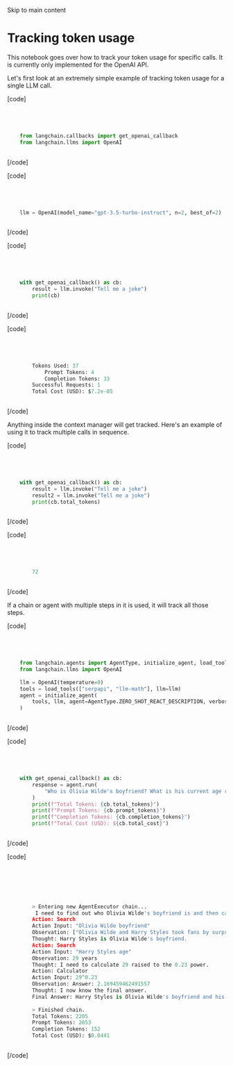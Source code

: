 

Skip to main content

# Tracking token usage

This notebook goes over how to track your token usage for specific calls. It is currently only implemented for the OpenAI API.

Let's first look at an extremely simple example of tracking token usage for a single LLM call.

[code]
```python




    from langchain.callbacks import get_openai_callback  
    from langchain.llms import OpenAI  
    


```
[/code]


[code]
```python




    llm = OpenAI(model_name="gpt-3.5-turbo-instruct", n=2, best_of=2)  
    


```
[/code]


[code]
```python




    with get_openai_callback() as cb:  
        result = llm.invoke("Tell me a joke")  
        print(cb)  
    


```
[/code]


[code]
```python




        Tokens Used: 37  
            Prompt Tokens: 4  
            Completion Tokens: 33  
        Successful Requests: 1  
        Total Cost (USD): $7.2e-05  
    


```
[/code]


Anything inside the context manager will get tracked. Here's an example of using it to track multiple calls in sequence.

[code]
```python




    with get_openai_callback() as cb:  
        result = llm.invoke("Tell me a joke")  
        result2 = llm.invoke("Tell me a joke")  
        print(cb.total_tokens)  
    


```
[/code]


[code]
```python




        72  
    


```
[/code]


If a chain or agent with multiple steps in it is used, it will track all those steps.

[code]
```python




    from langchain.agents import AgentType, initialize_agent, load_tools  
    from langchain.llms import OpenAI  
      
    llm = OpenAI(temperature=0)  
    tools = load_tools(["serpapi", "llm-math"], llm=llm)  
    agent = initialize_agent(  
        tools, llm, agent=AgentType.ZERO_SHOT_REACT_DESCRIPTION, verbose=True  
    )  
    


```
[/code]


[code]
```python




    with get_openai_callback() as cb:  
        response = agent.run(  
            "Who is Olivia Wilde's boyfriend? What is his current age raised to the 0.23 power?"  
        )  
        print(f"Total Tokens: {cb.total_tokens}")  
        print(f"Prompt Tokens: {cb.prompt_tokens}")  
        print(f"Completion Tokens: {cb.completion_tokens}")  
        print(f"Total Cost (USD): ${cb.total_cost}")  
    


```
[/code]


[code]
```python




          
          
        > Entering new AgentExecutor chain...  
         I need to find out who Olivia Wilde's boyfriend is and then calculate his age raised to the 0.23 power.  
        Action: Search  
        Action Input: "Olivia Wilde boyfriend"  
        Observation: ["Olivia Wilde and Harry Styles took fans by surprise with their whirlwind romance, which began when they met on the set of Don't Worry Darling.", 'Olivia Wilde started dating Harry Styles after ending her years-long engagement to Jason Sudeikis — see their relationship timeline.', 'Olivia Wilde and Harry Styles were spotted early on in their relationship walking around London. (. Image ...', "Looks like Olivia Wilde and Jason Sudeikis are starting 2023 on good terms. Amid their highly publicized custody battle – and the actress' ...", 'The two started dating after Wilde split up with actor Jason Sudeikisin 2020. However, their relationship came to an end last November.', "Olivia Wilde and Harry Styles started dating during the filming of Don't Worry Darling. While the movie got a lot of backlash because of the ...", "Here's what we know so far about Harry Styles and Olivia Wilde's relationship.", 'Olivia and the Grammy winner kept their romance out of the spotlight as their relationship began just two months after her split from ex-fiancé ...', "Harry Styles and Olivia Wilde first met on the set of Don't Worry Darling and stepped out as a couple in January 2021. Relive all their biggest relationship ..."]  
        Thought: Harry Styles is Olivia Wilde's boyfriend.  
        Action: Search  
        Action Input: "Harry Styles age"  
        Observation: 29 years  
        Thought: I need to calculate 29 raised to the 0.23 power.  
        Action: Calculator  
        Action Input: 29^0.23  
        Observation: Answer: 2.169459462491557  
        Thought: I now know the final answer.  
        Final Answer: Harry Styles is Olivia Wilde's boyfriend and his current age raised to the 0.23 power is 2.169459462491557.  
          
        > Finished chain.  
        Total Tokens: 2205  
        Prompt Tokens: 2053  
        Completion Tokens: 152  
        Total Cost (USD): $0.0441  
    


```
[/code]


